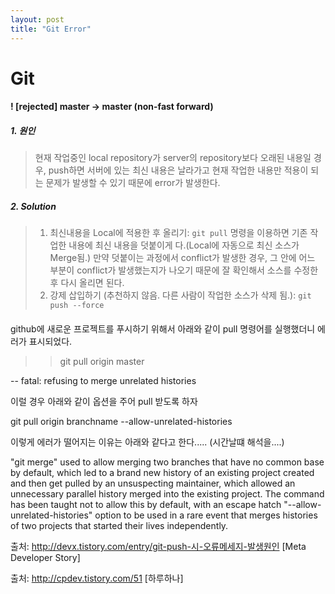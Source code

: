 ```yaml
---
layout: post
title: "Git Error"
---
```


Git
===

#### ! [rejected] master -> master (non-fast forward)

##### 1. 원인
>현재 작업중인 local repository가 server의 repository보다 오래된 내용일 경우, push하면 서버에 있는 최신 내용은 날라가고 현재 작업한 내용만 적용이 되는 문제가 발생할 수 있기 때문에 error가 발생한다.

##### 2. Solution
> 1) 최신내용을 Local에 적용한 후 올리기: ```git pull``` 명령을 이용하면 기존 작업한 내용에 최신 내용을 덧붙이게  다.(Local에 자동으로 최신 소스가 Merge됨.) 만약 덧붙이는 과정에서 conflict가 발생한 경우, 그 안에 어느 부분이 conflict가 발생했는지가 나오기 때문에 잘 확인해서 소스를 수정한 후 다시 올리면 된다.
> 2) 강제 삽입하기 (추천하지 않음. 다른 사람이 작업한 소스가 삭제 됨.): ```git push --force```


####

github에 새로운 프로젝트를 푸시하기 위해서 아래와 같이 pull 명령어를 실행했더니 에러가 표시되었다.


>> git pull origin master

-- fatal: refusing to merge unrelated histories


이럴 경우 아래와 같이 옵션을 주어 pull 받도록 하자

git pull origin branchname --allow-unrelated-histories

이렇게 에러가 떨어지는 이유는 아래와 같다고 한다..... (시간날떄 해석을....)

"git merge" used to allow merging two branches that have no common base by default, which led to a brand new history of an existing project created and then get pulled by an unsuspecting maintainer, which allowed an unnecessary parallel history merged into the existing project. The command has been taught not to allow this by default, with an escape hatch "--allow-unrelated-histories" option to be used in a rare event that merges histories of two projects that started their lives independently.




출처: http://devx.tistory.com/entry/git-push-시-오류메세지-발생원인 [Meta Developer Story]

출처: http://cpdev.tistory.com/51 [하루하나]

